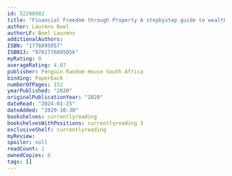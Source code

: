 ```yaml
---
id: 52288982
title: "Financial Freedom through Property A stepbystep guide to wealth creation"
author: Laurens Boel
authorLF: Boel Laurens
additionalAuthors: 
ISBN: "1776095057"
ISBN13: "9781776095056"
myRating: 0
averageRating: 4.07
publisher: Penguin Random House South Africa
binding: Paperback
numberOfPages: 152
yearPublished: "2020"
originalPublicationYear: "2020"
dateRead: "2024-01-25"
dateAdded: "2020-10-30"
bookshelves: currentlyreading
bookshelvesWithPositions: currentlyreading 3
exclusiveShelf: currentlyreading
myReview: 
spoiler: null
readCount: 1
ownedCopies: 0
tags: []
---
```


